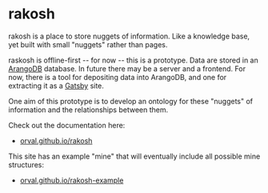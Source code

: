 # rakosh

rakosh is a place to store nuggets of information. Like a knowledge base, yet built with small "nuggets" rather than pages.

raskosh is offline-first -- for now -- this is a prototype. Data are stored in an [ArangoDB](https://github.com/arangodb/arangodb) database. In future there may be a server and a frontend. For now, there is a tool for depositing data into ArangoDB, and one for extracting it as a [Gatsby](https://www.gatsbyjs.com) site.

One aim of this prototype is to develop an ontology for these "nuggets" of information and the relationships between them.

Check out the documentation here:

* [orval.github.io/rakosh](https://orval.github.io/rakosh)

This site has an example "mine" that will eventually include all possible mine structures:

* [orval.github.io/rakosh-example](https://orval.github.io/rakosh-example/)
